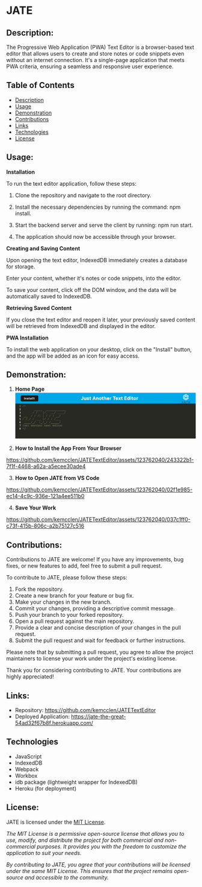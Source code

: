 # JATE

## Description:
The Progressive Web Application (PWA) Text Editor is a browser-based text editor that allows users to create and store notes or code snippets even without an internet connection. It's a single-page application that meets PWA criteria, ensuring a seamless and responsive user experience.

## Table of Contents

- [Description](#description)
- [Usage](#usage)
- [Demonstration](#demonstration)
- [Contributions](#contributions)
- [Links](#links)
- [Technologies](technologies)
- [License](#license)

## Usage:

**Installation**

To run the text editor application, follow these steps:

1. Clone the repository and navigate to the root directory.

2. Install the necessary dependencies by running the command: npm install.

3. Start the backend server and serve the client by running: npm run start.

4. The application should now be accessible through your browser.

**Creating and Saving Content**

Upon opening the text editor, IndexedDB immediately creates a database for storage.

Enter your content, whether it's notes or code snippets, into the editor.

To save your content, click off the DOM window, and the data will be automatically saved to IndexedDB.

**Retrieving Saved Content**

If you close the text editor and reopen it later, your previously saved content will be retrieved from IndexedDB and displayed in the editor.

**PWA Installation**

To install the web application on your desktop, click on the "Install" button, and the app will be added as an icon for easy access.

## Demonstration:

1. **Home Page** 
![home](./assets/homeScreen.png)

2. **How to Install the App From Your Browser**


https://github.com/kemcclen/JATETextEditor/assets/123762040/243322b1-7f1f-4468-a62a-a5ecee30ade4



3. **How to Open JATE from VS Code**


https://github.com/kemcclen/JATETextEditor/assets/123762040/02f1e985-ec14-4c9c-936e-121a4ee511b0



4. **Save Your Work**


https://github.com/kemcclen/JATETextEditor/assets/123762040/037c1ff0-c73f-415b-806c-a2b75127c516




## Contributions: 

Contributions to JATE are welcome! If you have any improvements, bug fixes, or new features to add, feel free to submit a pull request.

To contribute to JATE, please follow these steps:

1. Fork the repository.
2. Create a new branch for your feature or bug fix.
3. Make your changes in the new branch.
4. Commit your changes, providing a descriptive commit message.
5. Push your branch to your forked repository.
6. Open a pull request against the main repository.
7. Provide a clear and concise description of your changes in the pull request.
8. Submit the pull request and wait for feedback or further instructions.

Please note that by submitting a pull request, you agree to allow the project maintainers to license your work under the project's existing license.

Thank you for considering contributing to JATE. Your contributions are highly appreciated!

## Links: 
- Repository: https://github.com/kemcclen/JATETextEditor
- Deployed Application: https://jate-the-great-54ad32f67b8f.herokuapp.com/


## Technologies

- JavaScript
- IndexedDB
- Webpack
- Workbox
- idb package (lightweight wrapper for IndexedDB)
- Heroku (for deployment)


## License:
JATE is licensed under the [MIT License](https://opensource.org/license/mit/).

_The MIT License is a permissive open-source license that allows you to use, modify, and distribute the project for both commercial and non-commercial purposes. It provides you with the freedom to customize the application to suit your needs._

_By contributing to JATE, you agree that your contributions will be licensed under the same MIT License. This ensures that the project remains open-source and accessible to the community._
